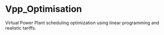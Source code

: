 # Vpp_Optimisation
Virtual Power Plant scheduling optimization using linear programming and realistic tariffs.
